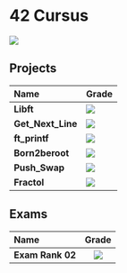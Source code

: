 # 42 Cursus

[![](https://badge42.vercel.app/api/v2/cldy6bu0000060fmk7xt0ylzk/stats?cursusId=21&coalitionId=46)](https://github.com/JaeSeoKim/badge42)

## Projects

| Name | Grade |
| :----------------- |:-------------------|
| **Libft**          | [![](https://badge42.vercel.app/api/v2/cldy6bu0000060fmk7xt0ylzk/project/2881963)](https://github.com/Elnop/42-libft)         |
| **Get_Next_Line**  | [![](https://badge42.vercel.app/api/v2/cldy6bu0000060fmk7xt0ylzk/project/2897675)](https://github.com/Elnop/42-Get_Next_Line) |
| **ft_printf**      | [![](https://badge42.vercel.app/api/v2/cldy6bu0000060fmk7xt0ylzk/project/2884030)](https://github.com/Elnop/42-ft_printf)     |
| **Born2beroot**    | ![](https://badge42.vercel.app/api/v2/cldy6bu0000060fmk7xt0ylzk/project/2897741)                                              |
| **Push_Swap**      | [![](https://badge42.vercel.app/api/v2/cldy6bu0000060fmk7xt0ylzk/project/2924641)](https://github.com/Elnop/42-push_swap)     |
| **Fractol**        | [![](https://badge42.vercel.app/api/v2/cldy6bu0000060fmk7xt0ylzk/project/2940680)](https://github.com/Elnop/42-Fract-ol)      |
## Exams
| Name | Grade |
| :----------------- |:-------------------:|
| **Exam Rank 02**   | ![](https://badge42.vercel.app/api/v2/cldy6bu0000060fmk7xt0ylzk/project/2920973) |
##   
